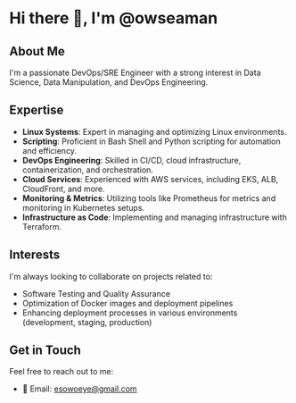 # Hi there 👋, I'm @owseaman

## About Me
I'm a passionate DevOps/SRE Engineer with a strong interest in Data Science, Data Manipulation, and DevOps Engineering.

## Expertise
- **Linux Systems**: Expert in managing and optimizing Linux environments.
- **Scripting**: Proficient in Bash Shell and Python scripting for automation and efficiency.
- **DevOps Engineering**: Skilled in CI/CD, cloud infrastructure, containerization, and orchestration.
- **Cloud Services**: Experienced with AWS services, including EKS, ALB, CloudFront, and more.
- **Monitoring & Metrics**: Utilizing tools like Prometheus for metrics and monitoring in Kubernetes setups.
- **Infrastructure as Code**: Implementing and managing infrastructure with Terraform.

## Interests
I'm always looking to collaborate on projects related to:
- Software Testing and Quality Assurance
- Optimization of Docker images and deployment pipelines
- Enhancing deployment processes in various environments (development, staging, production)

## Get in Touch
Feel free to reach out to me:
- 📧 Email: esowoeye@gmail.com

<!---
owseaman/owseaman is a ✨ special ✨ repository because its `README.md` (this file) appears on your GitHub profile.
You can click the Preview link to take a look at your changes.
--->
